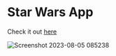 # Star Wars App

Check it out [here](https://starwars-app-3f5084ab17fb.herokuapp.com/) 

![Screenshot 2023-08-05 085238](https://github.com/Mray2k4/Star-Wars-App/assets/99221965/48f3d297-d72a-4ddb-8562-ea98470166d9)
